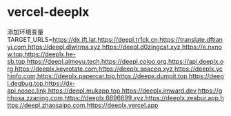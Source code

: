 # vercel-deeplx
添加环境变量
TARGET_URLS=https://dx.ift.lat,https://deepl.tr1ck.cn,https://translate.dftianyi.com,https://deepl.dlwlrma.xyz,https://deepl.d0zingcat.xyz,https://e.nxnow.top,https://deeplx.he-sb.top,https://deepl.aimoyu.tech,https://deepl.coloo.org,https://api.deeplx.org,https://deeplx.keyrotate.com,https://deeplx.spaceq.xyz,https://deeplx.ychinfo.com,https://deeplx.papercar.top,https://deepx.dumpit.top,https://deepl.degbug.top,https://dx-api.nosec.link,https://deepl.mukapp.top,https://deeplx.imward.dev,https://ghhosa.zzaning.com,https://deeplx.6696699.xyz,https://deeplx.zeabur.app,https://deepl.zhaosaipo.com,https://deeplx.vercel.app
